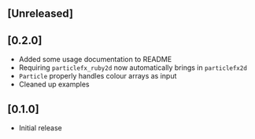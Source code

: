 ## [Unreleased]

## [0.2.0]

- Added some usage documentation to README
- Requiring `particlefx_ruby2d` now automatically brings in `particlefx2d`
- `Particle` properly handles colour arrays as input
- Cleaned up examples

## [0.1.0]

- Initial release
